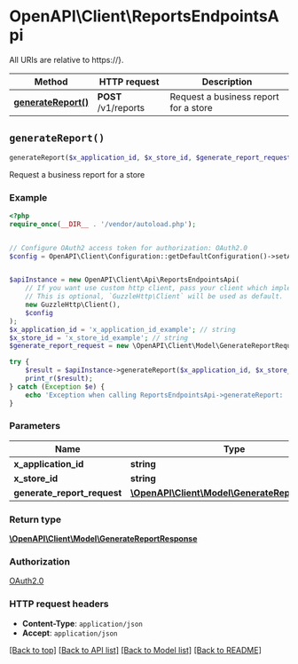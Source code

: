 # OpenAPI\Client\ReportsEndpointsApi

All URIs are relative to https://}.

Method | HTTP request | Description
------------- | ------------- | -------------
[**generateReport()**](ReportsEndpointsApi.md#generateReport) | **POST** /v1/reports | Request a business report for a store


## `generateReport()`

```php
generateReport($x_application_id, $x_store_id, $generate_report_request): \OpenAPI\Client\Model\GenerateReportResponse
```

Request a business report for a store

### Example

```php
<?php
require_once(__DIR__ . '/vendor/autoload.php');


// Configure OAuth2 access token for authorization: OAuth2.0
$config = OpenAPI\Client\Configuration::getDefaultConfiguration()->setAccessToken('YOUR_ACCESS_TOKEN');


$apiInstance = new OpenAPI\Client\Api\ReportsEndpointsApi(
    // If you want use custom http client, pass your client which implements `GuzzleHttp\ClientInterface`.
    // This is optional, `GuzzleHttp\Client` will be used as default.
    new GuzzleHttp\Client(),
    $config
);
$x_application_id = 'x_application_id_example'; // string
$x_store_id = 'x_store_id_example'; // string
$generate_report_request = new \OpenAPI\Client\Model\GenerateReportRequest(); // \OpenAPI\Client\Model\GenerateReportRequest

try {
    $result = $apiInstance->generateReport($x_application_id, $x_store_id, $generate_report_request);
    print_r($result);
} catch (Exception $e) {
    echo 'Exception when calling ReportsEndpointsApi->generateReport: ', $e->getMessage(), PHP_EOL;
}
```

### Parameters

Name | Type | Description  | Notes
------------- | ------------- | ------------- | -------------
 **x_application_id** | **string**|  |
 **x_store_id** | **string**|  |
 **generate_report_request** | [**\OpenAPI\Client\Model\GenerateReportRequest**](../Model/GenerateReportRequest.md)|  |

### Return type

[**\OpenAPI\Client\Model\GenerateReportResponse**](../Model/GenerateReportResponse.md)

### Authorization

[OAuth2.0](../../README.md#OAuth2.0)

### HTTP request headers

- **Content-Type**: `application/json`
- **Accept**: `application/json`

[[Back to top]](#) [[Back to API list]](../../README.md#endpoints)
[[Back to Model list]](../../README.md#models)
[[Back to README]](../../README.md)
